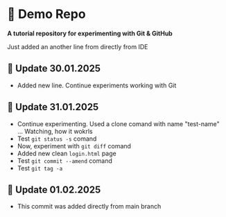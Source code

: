 # 🚀 Demo Repo 
**A tutorial repository for experimenting with Git & GitHub** 

Just added an another line from directly from IDE

## 📅 Update 30.01.2025

- Added new line. Continue experiments working with Git


## 📅 Update 31.01.2025

- Continue experimenting. Used a clone comand with name  "test-name" ... Watching, how it wokrls
- Test ```git status -s``` comand
- Now, experiment with ```git diff``` comand
- Added new clean ```login.html``` page
- Test ```git commit --amend``` comand
- Test ```git tag -a``` 


## 📅 Update 01.02.2025
- This commit was added directly from main branch